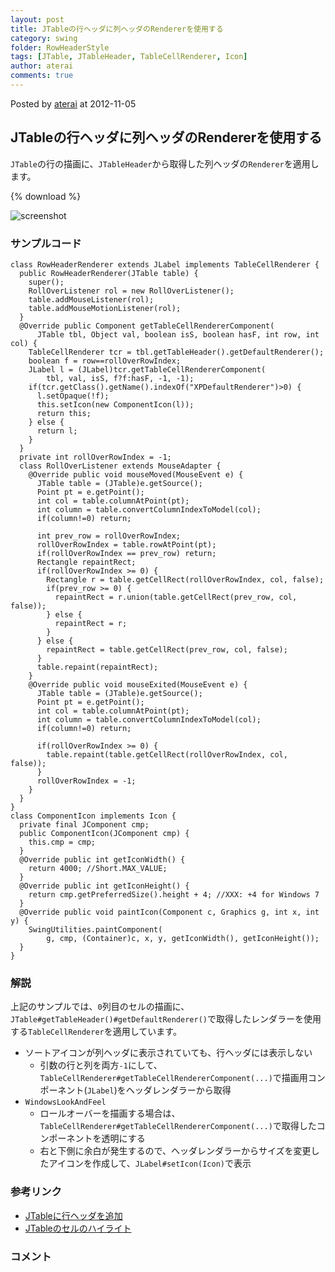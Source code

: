 ```yaml
---
layout: post
title: JTableの行ヘッダに列ヘッダのRendererを使用する
category: swing
folder: RowHeaderStyle
tags: [JTable, JTableHeader, TableCellRenderer, Icon]
author: aterai
comments: true
---
```


Posted by [aterai](http://terai.xrea.jp/aterai.html) at 2012-11-05

## JTableの行ヘッダに列ヘッダのRendererを使用する
`JTable`の行の描画に、`JTableHeader`から取得した列ヘッダの`Renderer`を適用します。

{% download %}

![screenshot](https://lh3.googleusercontent.com/-FSdrv2BDUCo/UJaJTUVXcdI/AAAAAAAABWU/gBeKokda9h8/s800/RowHeaderStyle.png)

### サンプルコード
<pre class="prettyprint"><code>class RowHeaderRenderer extends JLabel implements TableCellRenderer {
  public RowHeaderRenderer(JTable table) {
    super();
    RollOverListener rol = new RollOverListener();
    table.addMouseListener(rol);
    table.addMouseMotionListener(rol);
  }
  @Override public Component getTableCellRendererComponent(
      JTable tbl, Object val, boolean isS, boolean hasF, int row, int col) {
    TableCellRenderer tcr = tbl.getTableHeader().getDefaultRenderer();
    boolean f = row==rollOverRowIndex;
    JLabel l = (JLabel)tcr.getTableCellRendererComponent(
        tbl, val, isS, f?f:hasF, -1, -1);
    if(tcr.getClass().getName().indexOf("XPDefaultRenderer")&gt;0) {
      l.setOpaque(!f);
      this.setIcon(new ComponentIcon(l));
      return this;
    } else {
      return l;
    }
  }
  private int rollOverRowIndex = -1;
  class RollOverListener extends MouseAdapter {
    @Override public void mouseMoved(MouseEvent e) {
      JTable table = (JTable)e.getSource();
      Point pt = e.getPoint();
      int col = table.columnAtPoint(pt);
      int column = table.convertColumnIndexToModel(col);
      if(column!=0) return;

      int prev_row = rollOverRowIndex;
      rollOverRowIndex = table.rowAtPoint(pt);
      if(rollOverRowIndex == prev_row) return;
      Rectangle repaintRect;
      if(rollOverRowIndex &gt;= 0) {
        Rectangle r = table.getCellRect(rollOverRowIndex, col, false);
        if(prev_row &gt;= 0) {
          repaintRect = r.union(table.getCellRect(prev_row, col, false));
        } else {
          repaintRect = r;
        }
      } else {
        repaintRect = table.getCellRect(prev_row, col, false);
      }
      table.repaint(repaintRect);
    }
    @Override public void mouseExited(MouseEvent e) {
      JTable table = (JTable)e.getSource();
      Point pt = e.getPoint();
      int col = table.columnAtPoint(pt);
      int column = table.convertColumnIndexToModel(col);
      if(column!=0) return;

      if(rollOverRowIndex &gt;= 0) {
        table.repaint(table.getCellRect(rollOverRowIndex, col, false));
      }
      rollOverRowIndex = -1;
    }
  }
}
class ComponentIcon implements Icon {
  private final JComponent cmp;
  public ComponentIcon(JComponent cmp) {
    this.cmp = cmp;
  }
  @Override public int getIconWidth() {
    return 4000; //Short.MAX_VALUE;
  }
  @Override public int getIconHeight() {
    return cmp.getPreferredSize().height + 4; //XXX: +4 for Windows 7
  }
  @Override public void paintIcon(Component c, Graphics g, int x, int y) {
    SwingUtilities.paintComponent(
        g, cmp, (Container)c, x, y, getIconWidth(), getIconHeight());
  }
}
</code></pre>

### 解説
上記のサンプルでは、`0`列目のセルの描画に、`JTable#getTableHeader()#getDefaultRenderer()`で取得したレンダラーを使用する`TableCellRenderer`を適用しています。

- ソートアイコンが列ヘッダに表示されていても、行ヘッダには表示しない
    - 引数の行と列を両方`-1`にして、`TableCellRenderer#getTableCellRendererComponent(...)`で描画用コンポーネント(`JLabel`)をヘッダレンダラーから取得
- `WindowsLookAndFeel`
    - ロールオーバーを描画する場合は、`TableCellRenderer#getTableCellRendererComponent(...)`で取得したコンポーネントを透明にする
    - 右と下側に余白が発生するので、ヘッダレンダラーからサイズを変更したアイコンを作成して、`JLabel#setIcon(Icon)`で表示

<!-- dummy comment line for breaking list -->

### 参考リンク
- [JTableに行ヘッダを追加](http://terai.xrea.jp/Swing/TableRowHeader.html)
- [JTableのセルのハイライト](http://terai.xrea.jp/Swing/CellHighlight.html)

<!-- dummy comment line for breaking list -->

### コメント
